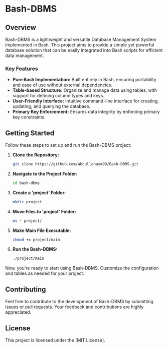 # Bash-DBMS

## Overview

Bash-DBMS is a lightweight and versatile Database Management System implemented in Bash. This project aims to provide a simple yet powerful database solution that can be easily integrated into Bash scripts for efficient data management.

### Key Features

- **Pure Bash Implementation:** Built entirely in Bash, ensuring portability and ease of use without external dependencies.
- **Table-based Structure:** Organize and manage data using tables, with support for defining column types and keys.
- **User-Friendly Interface:** Intuitive command-line interface for creating, updating, and querying the database.
- **Primary Key Enforcement:** Ensures data integrity by enforcing primary key constraints.

## Getting Started

Follow these steps to set up and run the Bash-DBMS project:

1. **Clone the Repository:**
    ```bash
    git clone https://github.com/abdullahasm99/Bash-DBMS.git
    ```

2. **Navigate to the Project Folder:**
    ```bash
    cd bash-dbms
    ```

3. **Create a 'project' Folder:**
    ```bash
    mkdir project
    ```

4. **Move Files to 'project' Folder:**
    ```bash
    mv * project/
    ```

5. **Make Main File Executable:**
    ```bash
    chmod +x project/main
    ```

6. **Run the Bash-DBMS:**
    ```bash
    ./project/main
    ```

Now, you're ready to start using Bash-DBMS. Customize the configuration and tables as needed for your project.

## Contributing

Feel free to contribute to the development of Bash-DBMS by submitting issues or pull requests. Your feedback and contributions are highly appreciated.

## License

This project is licensed under the [MIT License].

